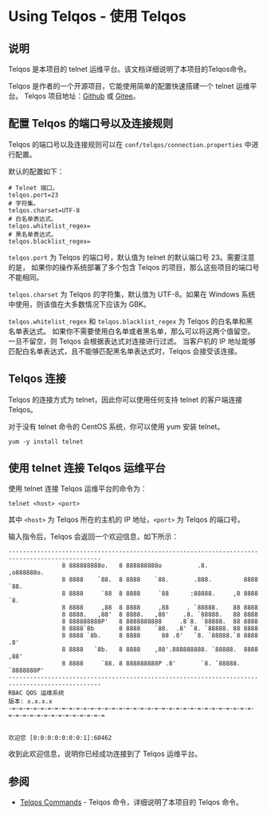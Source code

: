 # Using Telqos - 使用 Telqos

## 说明

Telqos 是本项目的 telnet 运维平台。该文档详细说明了本项目的Telqos命令。

Telqos 是作者的一个开源项目，它能使用简单的配置快速搭建一个 telnet 运维平台。
Telqos 项目地址：[Github](https://github.com/DwArFeng/spring-telqos)
或 [Gitee](https://gitee.com/dwarfeng/spring-telqos)。

## 配置 Telqos 的端口号以及连接规则

Telqos 的端口号以及连接规则可以在 `conf/telqos/connection.properties` 中进行配置。

默认的配置如下：

```properties
# Telnet 端口。
telqos.port=23
# 字符集。
telqos.charset=UTF-8
# 白名单表达式。
telqos.whitelist_regex=
# 黑名单表达式。
telqos.blacklist_regex=
```

`telqos.port` 为 Telqos 的端口号，默认值为 telnet 的默认端口号 23。需要注意的是，
如果你的操作系统部署了多个包含 Telqos 的项目，那么这些项目的端口号不能相同。

`telqos.charset` 为 Telqos 的字符集，默认值为 UTF-8。如果在 Windows 系统中使用，则该值在大多数情况下应该为 GBK。

`telqos.whitelist_regex` 和 `telqos.blacklist_regex` 为 Telqos 的白名单和黑名单表达式。
如果你不需要使用白名单或者黑名单，那么可以将这两个值留空。一旦不留空，则 Telqos 会根据表达式对连接进行过滤。
当客户机的 IP 地址能够匹配白名单表达式，且不能够匹配黑名单表达式时，Telqos 会接受该连接。

## Telqos 连接

Telqos 的连接方式为 telnet，因此你可以使用任何支持 telnet 的客户端连接 Telqos。

对于没有 telnet 命令的 CentOS 系统，你可以使用 yum 安装 telnet。

```shell
yum -y install telnet
```

## 使用 telnet 连接 Telqos 运维平台

使用 telnet 连接 Telqos 运维平台的命令为：

```shell
telnet <host> <port>
```

其中 `<host>` 为 Telqos 所在的主机的 IP 地址，`<port>` 为 Telqos 的端口号。

输入指令后，Telqos 会返回一个欢迎信息，如下所示：

```Text
------------------------------------------------------------------------------------------------
               8 888888888o.   8 888888888o          .8.           ,o888888o.
               8 8888    `88.  8 8888    `88.       .888.         8888     `88.
               8 8888     `88  8 8888     `88      :88888.     ,8 8888       `8.
               8 8888     ,88  8 8888     ,88     . `88888.    88 8888
               8 8888.   ,88'  8 8888.   ,88'    .8. `88888.   88 8888
               8 888888888P'   8 8888888888     .8`8. `88888.  88 8888
               8 8888`8b       8 8888    `88.  .8' `8. `88888. 88 8888
               8 8888 `8b.     8 8888      88 .8'   `8. `88888.`8 8888       .8'
               8 8888   `8b.   8 8888    ,88'.888888888. `88888.  8888     ,88'
               8 8888     `88. 8 888888888P .8'       `8. `88888.  `8888888P'
------------------------------------------------------------------------------------------------
RBAC QOS 运维系统                                                                  版本: x.x.x.x
-=-=-=-=-=-=-=-=-=-=-=-=-=-=-=-=-=-=-=-=-=-=-=-=-=-=-=-=-=-=-=-=-=-=-=-=-=-=-=-=-=-=-=-=-=-=-=-=


欢迎您 [0:0:0:0:0:0:0:1]:60462

```

收到此欢迎信息，说明你已经成功连接到了 Telqos 运维平台。

## 参阅

- [Telqos Commands](./TelqosCommands.md) - Telqos 命令，详细说明了本项目的 Telqos 命令。
